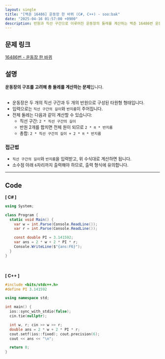 ```yaml
---
layout: single
title: "[백준 16486] 운동장 한 바퀴 (C#, C++) - soo:bak"
date: "2025-04-16 01:57:00 +0900"
description: 반원과 직선 구간으로 이루어진 운동장의 둘레를 계산하는 백준 16486번 운동장 한 바퀴 문제의 C# 및 C++ 풀이 및 해설
---
```


## 문제 링크
[16486번 - 운동장 한 바퀴](https://www.acmicpc.net/problem/16486)

## 설명
**운동장의 구조를 고려해 총 둘레를 계산하는 문제**입니다.<br>
<br>

- 운동장은 두 개의 직선 구간과 두 개의 반원으로 구성된 타원형 형태입니다.<br>
- 입력으로는 `직선 구간의 길이`와 `반지름`이 주어집니다.<br>
- 전체 둘레는 다음과 같이 계산할 수 있습니다:<br>
  - 직선 구간: `2 * 직선 구간의 길이`<br>
  - 반원 2개를 합치면 전체 원이 되므로 `2 * π * 반지름`<br>
  - 총합: `2 * 직선 구간의 길이 + 2 * π * 반지름`<br>

### 접근법
- `직선 구간의 길이`와 `반지름`을 입력받고, 위 수식대로 계산하면 됩니다.<br>
- 소수점 아래 `6`자리까지 출력해야 하므로, 출력 형식에 유의합니다.<br>

---

## Code
<b>[ C# ] </b>
<br>

```csharp
using System;

class Program {
  static void Main() {
    var w = int.Parse(Console.ReadLine());
    var r = int.Parse(Console.ReadLine());

    const double PI = 3.141592;
    var ans = 2 * w + 2 * PI * r;
    Console.WriteLine($"{ans:F6}");
  }
}
```

<br><br>
<b>[ C++ ] </b>
<br>

```cpp
#include <bits/stdc++.h>
#define PI 3.141592

using namespace std;

int main() {
  ios::sync_with_stdio(false);
  cin.tie(nullptr);

  int w, r; cin >> w >> r;
  double ans = 2 * w + 2 * PI * r;
  cout.setf(ios::fixed); cout.precision(6);
  cout << ans << "\n";

  return 0;
}
```
